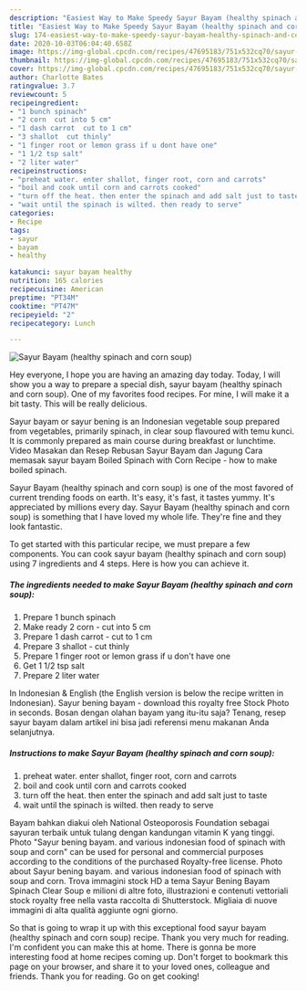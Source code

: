 ```yaml
---
description: "Easiest Way to Make Speedy Sayur Bayam (healthy spinach and corn soup)"
title: "Easiest Way to Make Speedy Sayur Bayam (healthy spinach and corn soup)"
slug: 174-easiest-way-to-make-speedy-sayur-bayam-healthy-spinach-and-corn-soup
date: 2020-10-03T06:04:40.658Z
image: https://img-global.cpcdn.com/recipes/47695183/751x532cq70/sayur-bayam-healthy-spinach-and-corn-soup-recipe-main-photo.jpg
thumbnail: https://img-global.cpcdn.com/recipes/47695183/751x532cq70/sayur-bayam-healthy-spinach-and-corn-soup-recipe-main-photo.jpg
cover: https://img-global.cpcdn.com/recipes/47695183/751x532cq70/sayur-bayam-healthy-spinach-and-corn-soup-recipe-main-photo.jpg
author: Charlotte Bates
ratingvalue: 3.7
reviewcount: 5
recipeingredient:
- "1 bunch spinach"
- "2 corn  cut into 5 cm"
- "1 dash carrot  cut to 1 cm"
- "3 shallot  cut thinly"
- "1 finger root or lemon grass if u dont have one"
- "1 1/2 tsp salt"
- "2 liter water"
recipeinstructions:
- "preheat water. enter shallot, finger root, corn and carrots"
- "boil and cook until corn and carrots cooked"
- "turn off the heat. then enter the spinach and add salt just to taste"
- "wait until the spinach is wilted. then ready to serve"
categories:
- Recipe
tags:
- sayur
- bayam
- healthy

katakunci: sayur bayam healthy 
nutrition: 165 calories
recipecuisine: American
preptime: "PT34M"
cooktime: "PT47M"
recipeyield: "2"
recipecategory: Lunch

---
```



![Sayur Bayam (healthy spinach and corn soup)](https://img-global.cpcdn.com/recipes/47695183/751x532cq70/sayur-bayam-healthy-spinach-and-corn-soup-recipe-main-photo.jpg)

Hey everyone, I hope you are having an amazing day today. Today, I will show you a way to prepare a special dish, sayur bayam (healthy spinach and corn soup). One of my favorites food recipes. For mine, I will make it a bit tasty. This will be really delicious.

Sayur bayam or sayur bening is an Indonesian vegetable soup prepared from vegetables, primarily spinach, in clear soup flavoured with temu kunci. It is commonly prepared as main course during breakfast or lunchtime. Video Masakan dan Resep Rebusan Sayur Bayam dan Jagung Cara memasak sayur bayam Boiled Spinach with Corn Recipe - how to make boiled spinach.

Sayur Bayam (healthy spinach and corn soup) is one of the most favored of current trending foods on earth. It's easy, it's fast, it tastes yummy. It's appreciated by millions every day. Sayur Bayam (healthy spinach and corn soup) is something that I have loved my whole life. They're fine and they look fantastic.


To get started with this particular recipe, we must prepare a few components. You can cook sayur bayam (healthy spinach and corn soup) using 7 ingredients and 4 steps. Here is how you can achieve it.

<!--inarticleads1-->

##### The ingredients needed to make Sayur Bayam (healthy spinach and corn soup):

1. Prepare 1 bunch spinach
1. Make ready 2 corn - cut into 5 cm
1. Prepare 1 dash carrot - cut to 1 cm
1. Prepare 3 shallot - cut thinly
1. Prepare 1 finger root or lemon grass if u don&#39;t have one
1. Get 1 1/2 tsp salt
1. Prepare 2 liter water


In Indonesian &amp; English (the English version is below the recipe written in Indonesian). Sayur bening bayam - download this royalty free Stock Photo in seconds. Bosan dengan olahan bayam yang itu-itu saja? Tenang, resep sayur bayam dalam artikel ini bisa jadi referensi menu makanan Anda selanjutnya. 

<!--inarticleads2-->

##### Instructions to make Sayur Bayam (healthy spinach and corn soup):

1. preheat water. enter shallot, finger root, corn and carrots
1. boil and cook until corn and carrots cooked
1. turn off the heat. then enter the spinach and add salt just to taste
1. wait until the spinach is wilted. then ready to serve


Bayam bahkan diakui oleh National Osteoporosis Foundation sebagai sayuran terbaik untuk tulang dengan kandungan vitamin K yang tinggi. Photo &#34;Sayur bening bayam. and various indonesian food of spinach with soup and corn&#34; can be used for personal and commercial purposes according to the conditions of the purchased Royalty-free license. Photo about Sayur bening bayam. and various indonesian food of spinach with soup and corn. Trova immagini stock HD a tema Sayur Bening Bayam Spinach Clear Soup e milioni di altre foto, illustrazioni e contenuti vettoriali stock royalty free nella vasta raccolta di Shutterstock. Migliaia di nuove immagini di alta qualità aggiunte ogni giorno. 

So that is going to wrap it up with this exceptional food sayur bayam (healthy spinach and corn soup) recipe. Thank you very much for reading. I'm confident you can make this at home. There is gonna be more interesting food at home recipes coming up. Don't forget to bookmark this page on your browser, and share it to your loved ones, colleague and friends. Thank you for reading. Go on get cooking!
